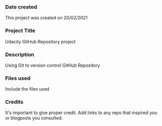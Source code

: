 ### Date created
This project was created on 20/02/2021

### Project Title
Udacity GitHub Repository project 

### Description
Using Git to version control GitHub Repository

### Files used
Include the files used

### Credits
It's important to give proper credit. Add links to any repo that inspired you or blogposts you consulted.

